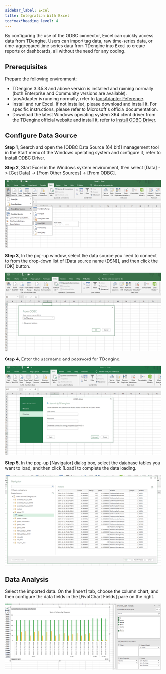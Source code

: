 ```yaml
---
sidebar_label: Excel
title: Integration With Excel
toc*max*heading_level: 4
---
```


 By configuring the use of the ODBC connector, Excel can quickly access data from TDengine. Users can import tag data, raw time-series data, or time-aggregated time series data from TDengine into Excel to create reports or dashboards, all without the need for any coding.

## Prerequisites

Prepare the following environment:

- TDengine 3.3.5.8 and above version is installed and running normally (both Enterprise and Community versions are available).
- taosAdapter is running normally, refer to [taosAdapter Reference](../../../tdengine-reference/components/taosadapter/).
- Install and run Excel. If not installed, please download and install it. For specific instructions, please refer to Microsoft's official documentation.
- Download the latest Windows operating system X64 client driver from the TDengine official website and install it, refer to [Install ODBC Driver](../../../tdengine-reference/client-libraries/odbc/#installation).

## Configure Data Source

**Step 1**, Search and open the [ODBC Data Source (64 bit)] management tool in the Start menu of the Windows operating system and configure it, refer to [Install ODBC Driver](../../../tdengine-reference/client-libraries/odbc/#installation).

**Step 2**, Start Excel in the Windows system environment, then select [Data] -> [Get Data] -> [From Other Sources] -> [From ODBC].

![excel-odbc](./excel/odbc-menu.webp)

**Step 3**, In the pop-up window, select the data source you need to connect to from the drop-down list of [Data source name (DSN)], and then click the [OK] button.  

![excel-odbc](./excel/odbc-select.webp)

**Step 4**, Enter the username and password for TDengine.

![excel-odbc](./excel/odbc-config.webp)

**Step 5**, In the pop-up [Navigator] dialog box, select the database tables you want to load, and then click [Load] to complete the data loading.

![excel-odbc](./excel/odbc-load.webp)

## Data Analysis

Select the imported data. On the [Insert] tab, choose the column chart, and then configure the data fields in the [PivotChart Fields] pane on the right.

![excel-odbc](./excel/odbc-data.webp)
